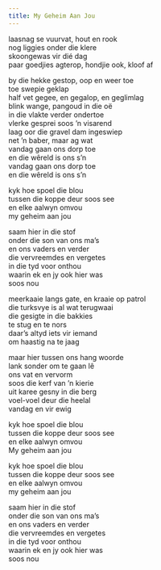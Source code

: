```yaml
---
title: My Geheim Aan Jou
---
```


laasnag se vuurvat, hout en rook<br>
nog liggies onder die klere<br>
skoongewas vir dié dag<br>
paar goedjies agterop, hondjie ook, kloof af<br>

by die hekke gestop, oop en weer toe<br>
toe swepie geklap<br>
half vet gegee, en gegalop, en geglimlag<br>
blink wange, pangoud in die oë<br>
in die vlakte verder ondertoe<br>
vlerke gesprei soos ’n visarend<br>
laag oor die gravel dam ingeswiep<br>
net ’n baber, maar ag wat<br>
vandag gaan ons dorp toe<br>
en die wêreld is ons s’n<br>
vandag gaan ons dorp toe<br>
en die wêreld is ons s’n<br>

kyk hoe spoel die blou<br>
tussen die koppe deur soos see<br>
en elke aalwyn omvou<br>
my geheim aan jou<br>

saam hier in die stof<br>
onder die son van ons ma’s<br>
en ons vaders en verder<br>
die vervreemdes en vergetes<br>
in die tyd voor onthou<br>
waarin ek en jy ook hier was<br>
soos nou<br>

meerkaaie langs gate, en kraaie op patrol<br>
die turksvye is al wat terugwaai<br>
die gesigte in die bakkies<br>
te stug en te nors<br>
daar’s altyd iets vir iemand<br>
om haastig na te jaag<br>

maar hier tussen ons hang woorde<br>
lank sonder om te gaan lê<br>
ons vat en vervorm<br>
soos die kerf van ’n kierie<br>
uit karee gesny in die berg<br>
voel-voel deur die heelal<br>
vandag en vir ewig<br>

kyk hoe spoel die blou<br>
tussen die koppe deur soos see<br>
en elke aalwyn omvou<br>
My geheim aan jou<br>

kyk hoe spoel die blou<br>
tussen die koppe deur soos see<br>
en elke aalwyn omvou<br>
my geheim aan jou<br>

saam hier in die stof<br>
onder die son van ons ma’s<br>
en ons vaders en verder<br>
die vervreemdes en vergetes<br>
in die tyd voor onthou<br>
waarin ek en jy ook hier was<br>
soos nou<br>
